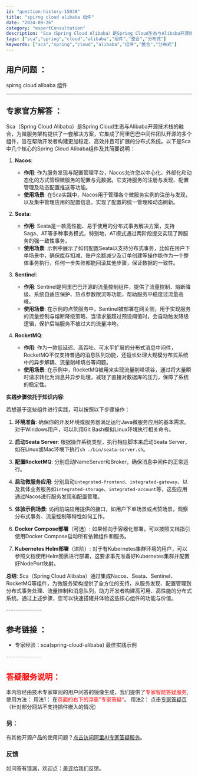 ```yaml
---
id: "question-history-15038"
title: "spirng cloud alibaba 组件"
date: "2024-09-26"
category: "expertConsultation"
description: "Sca（Spring Cloud Alibaba）是Spring Cloud生态与Alibaba开源技术栈的融合，为微服务架构提供了一套解决方案，它集成了阿里巴巴中间件团队开源的多个组件，旨在帮助开发者构建更加稳定、高效并且可扩展的分布式系统。以下是Sca中几个核心的Spring Cloud Ali"
tags: ["sca","spring","cloud","alibaba","组件","整合","分布式"]
keywords: ["sca","spring","cloud","alibaba","组件","整合","分布式"]
---
```


## 用户问题 ： 
 spirng cloud alibaba 组件  

---------------
## 专家官方解答 ：

Sca（Spring Cloud Alibaba）是Spring Cloud生态与Alibaba开源技术栈的融合，为微服务架构提供了一套解决方案，它集成了阿里巴巴中间件团队开源的多个组件，旨在帮助开发者构建更加稳定、高效并且可扩展的分布式系统。以下是Sca中几个核心的Spring Cloud Alibaba组件及其简要说明：

1. **Nacos**:
   - **作用**: 作为服务发现与配置管理平台，Nacos允许您以中心化、外部化和动态化的方式管理微服务的配置与元数据。它支持服务的注册与发现、配置管理及动态配置推送等功能。
   - **使用场景**: 在Sca实践中，Nacos用于管理各个微服务实例的注册与发现，以及集中管理应用的配置信息，实现了配置的统一管理和动态刷新。

2. **Seata**:
   - **作用**: Seata是一款高性能、易于使用的分布式事务解决方案，支持Saga、AT等多种事务模式，特别地，AT模式通过两阶段提交实现了跨服务的强一致性事务。
   - **使用场景**: 示例中展示了如何配置Seata以支持分布式事务，比如在用户下单场景中，确保库存扣减、账户余额减少及订单创建等操作能作为一个整体事务执行，任何一步失败都能回滚其他步骤，保证数据的一致性。

3. **Sentinel**:
   - **作用**: Sentinel是阿里巴巴开源的流量控制组件，提供了流量控制、熔断降级、系统自适应保护、热点参数限流等功能，帮助服务平稳度过流量高峰。
   - **使用场景**: 在示例的点赞服务中，Sentinel被部署在网关侧，用于实现服务的流量控制与熔断降级策略，当请求量超过预设阈值时，会自动触发降级逻辑，保护后端服务不被过大的流量冲垮。

4. **RocketMQ**:
   - **作用**: 作为一款低延迟、高吞吐、可水平扩展的分布式消息中间件，RocketMQ不仅支持普通的消息队列功能，还擅长处理大规模分布式系统中的异步解耦、流量削峰填谷等问题。
   - **使用场景**: 在示例中，RocketMQ被用来实现流量削峰填谷，通过将大量瞬时请求转化为消息并异步处理，减轻了直接对数据库的压力，保障了系统的稳定性。

**实践步骤依托于知识内容**:

若想基于这些组件进行实践，可以按照以下步骤操作：

1. **环境准备**: 确保你的开发环境或服务器满足运行Java微服务应用的基本需求。对于Windows用户，可以利用Git Bash模拟Linux环境执行相关命令。

2. **启动Seata Server**: 根据操作系统类型，执行相应脚本来启动Seata Server，如在Linux或Mac环境下执行`sh ./bin/seata-server.sh`。

3. **配置RocketMQ**: 分别启动NameServer和Broker，确保消息中间件的正常运行。

4. **启动微服务应用**: 分别启动`integrated-frontend`、`integrated-gateway`、以及具体业务服务如`integrated-storage`、`integrated-account`等，这些应用通过Nacos进行服务发现和配置管理。

5. **体验示例场景**: 访问前端应用提供的接口，如用户下单场景或点赞场景，观察分布式事务、流量控制等特性如何工作。

6. **Docker Compose部署**（可选）: 如果倾向于容器化部署，可以按照文档指引使用Docker Compose启动所有依赖组件和服务。

7. **Kubernetes Helm部署**（进阶）: 对于有Kubernetes集群环境的用户，可以参照文档使用Helm图表进行部署，这要求事先准备好Kubernetes集群并配置好NodePort映射。

**总结**:
Sca（Spring Cloud Alibaba）通过集成Nacos、Seata、Sentinel、RocketMQ等组件，为微服务架构提供了全方位的支持，从服务发现、配置管理到分布式事务处理、流量控制和消息队列，助力开发者构建高可用、高性能的分布式系统。通过上述步骤，您可以快速搭建并体验这些核心组件的功能与价值。


<font color="#949494">---------------</font> 


## 参考链接 ：

* 专家经验：sca(spring-cloud-alibaba) 最佳实践示例 


 <font color="#949494">---------------</font> 
 


## <font color="#FF0000">答疑服务说明：</font> 

本内容经由技术专家审阅的用户问答的镜像生成，我们提供了<font color="#FF0000">专家智能答疑服务</font>,使用方法：
用法1： 在<font color="#FF0000">页面的右下的浮窗”专家答疑“</font>。
用法2： 点击[专家答疑页](https://answer.opensource.alibaba.com/docs/intro)（针对部分网站不支持插件嵌入的情况）
### 另：


有其他开源产品的使用问题？[点击访问阿里AI专家答疑服务](https://answer.opensource.alibaba.com/docs/intro)。
### 反馈
如问答有错漏，欢迎点：[差评](https://ai.nacos.io/user/feedbackByEnhancerGradePOJOID?enhancerGradePOJOId=17056)给我们反馈。
